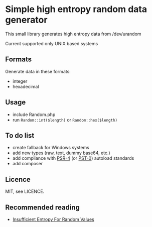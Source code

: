 # Simple high entropy random data generator

This small library generates high entropy data from /dev/urandom

Current supported only UNIX based systems

## Formats

Generate data in these formats:

- integer
- hexadecimal

## Usage

- include Random.php
- run `Random::int($length)` or `Random::hex($length)`

## To do list

- create fallback for Windows systems
- add new types (raw, text, dummy base64, etc.)
- add compliance with [PSR-4](http://www.php-fig.org/psr/psr-4/) (or [PST-0](http://www.php-fig.org/psr/psr-0/)) autoload standards
- add composer

## Licence

MIT, see LICENCE.

## Recommended reading

- [Insufficient Entropy For Random Values](http://phpsecurity.readthedocs.org/en/latest/Insufficient-Entropy-For-Random-Values.html)
